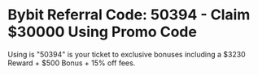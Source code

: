 # Bybit Referral Code: 50394 - Claim $30000 Using Promo Code
Using is "50394" is your ticket to exclusive bonuses including a $3230 Reward + $500 Bonus + 15% off fees.
